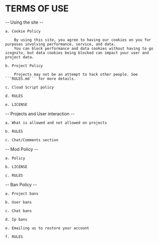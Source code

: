 # TERMS OF USE

-- Using the site --

    a. Cookie Policy

        By using this site, you agree to having our cookies on you for purposes involving performance, service, and data.
        You can block performance and data cookies without having to go icognito, but data cookies being blocked can impact your user and project data.

    b. Project Policy

        Projects may not be an attempt to hack other people. See ```RULES.md``` for more details.

    c. Cloud Script policy

    d. RULES

    e. LICENSE

-- Projects and User interaction --

    a. What is allowed and not allowed on projects

    b. RULES

    c. Chat/Comments section

-- Mod Policy --

    a. Policy

    b. LICENSE

    c. RULES

-- Ban Policy --

    a. Project bans

    b. User bans

    c. Chat bans

    d. Ip bans

    e. Emailing us to restore your account

    f. RULES
